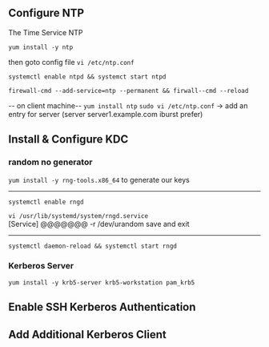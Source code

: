 ## Configure NTP

The Time Service NTP

`yum install -y ntp`

then goto config file `vi /etc/ntp.conf`


`systemctl enable ntpd && systemct start ntpd`

`firewall-cmd --add-service=ntp --permanent && firwall--cmd --reload`

-- on client machine-- 
`yum install ntp`
`sudo vi /etc/ntp.conf`  -> add an entry for server (server server1.example.com iburst prefer)



## Install & Configure KDC
### random no generator
`yum install -y rng-tools.x86_64`  to generate our keys
___________
`systemctl enable rngd` 

`vi /usr/lib/systemd/system/rngd.service`   
[Service]
@@@@@@@ -r /dev/urandom
save and exit
___________
`systemctl daemon-reload && systemctl start rngd`

### Kerberos Server
`yum install -y krb5-server krb5-workstation pam_krb5`


## Enable SSH Kerberos Authentication

## Add Additional Kerberos Client

